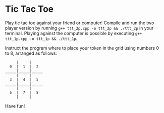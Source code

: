 # Tic Tac Toe
Play tic tac toe against your friend or computer! Compile and run the two player version by running `g++ ttt_2p.cpp -o ttt_2p && ./ttt_2p` in your terminal. Playing against the computer is possible by executing `g++ ttt_1p.cpp -o ttt_1p && ./ttt_1p`. 

Instruct the program where to place your token in the grid using numbers 0 to 8, arranged as follows:

```
     |     |     
  0  |  1  |  2  
_____|_____|_____
     |     |     
  3  |  4  |  5  
_____|_____|_____
     |     |     
  6  |  7  |  8  
     |     |   
```

Have fun!